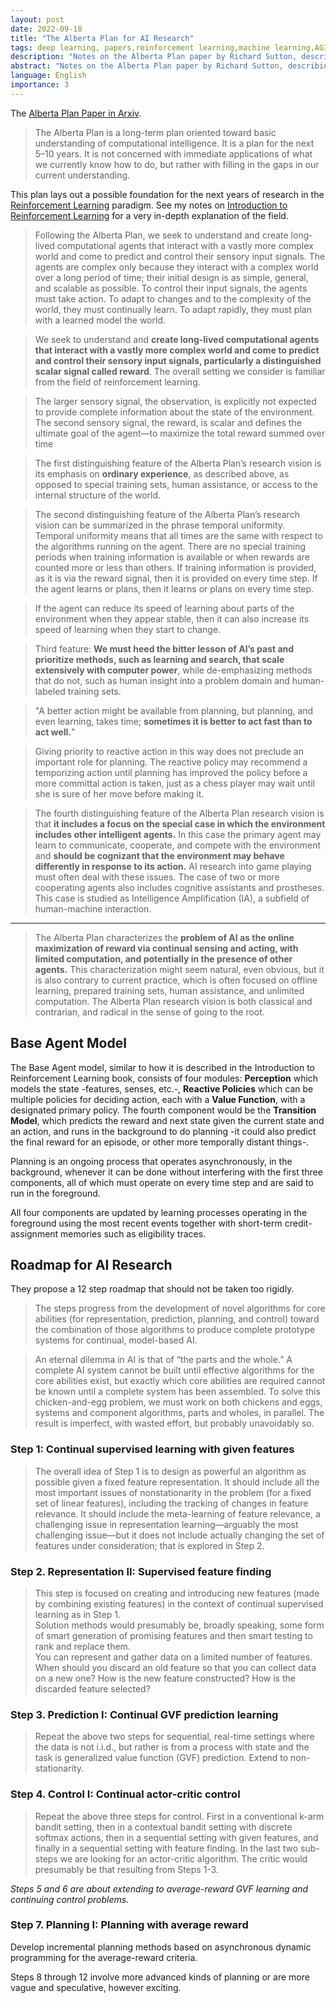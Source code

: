 ```yaml
---
layout: post
date: 2022-09-18
title: "The Alberta Plan for AI Research"
tags: deep learning, papers,reinforcement learning,machine learning,AGI,artificial intelligence
description: "Notes on the Alberta Plan paper by Richard Sutton, describing the next steps for AI research in the Reinforcement Learning field, for the next 5 to 10 years."
abstract: "Notes on the Alberta Plan paper by Richard Sutton, describing the next steps for AI research in the Reinforcement Learning field, for the next 5 to 10 years."
language: English
importance: 3
---
```


The [Alberta Plan Paper in Arxiv](https://arxiv.org/pdf/2208.11173.pdf).

> The Alberta Plan is a long-term plan oriented toward basic understanding of computational intelligence. It is a plan for the next 5–10 years. It is not concerned with immediate applications of what we currently know how to do, but rather with filling in the gaps in our current understanding.

This plan lays out a possible foundation for the next years of research in the [Reinforcement Learning](/wiki/reinforcement-learning-base) paradigm. See my notes on [Introduction to Reinforcement Learning](/wiki/reinforcement-learning-sutton) for a very in-depth explanation of the field.

> Following the Alberta Plan, we seek to understand and create long-lived computational agents that interact with a vastly more complex world and come to predict and control their sensory input signals. The agents are complex only because they interact with a complex world over a long period of time; their initial design is as simple, general, and scalable as possible. To control their input signals, the agents must take action. To adapt to changes and to the complexity of the world, they must continually learn. To adapt rapidly, they must plan with a learned model the world.

> We seek to understand and **create long-lived computational agents that interact with a vastly more complex world and come to predict and control their sensory input signals, particularly a distinguished scalar signal called reward**. The overall setting we consider is familiar from the field of reinforcement learning.

> The larger sensory signal, the observation, is explicitly not expected to provide
complete information about the state of the environment. The second sensory signal, the
reward, is scalar and defines the ultimate goal of the agent—to maximize the total reward
summed over time

> The first distinguishing feature of the Alberta Plan’s research vision is its emphasis on **ordinary experience**, as described above, as opposed to special training sets, human assistance, or access to the internal structure of the world.

> The second distinguishing feature of the Alberta Plan’s research vision can be summarized in the phrase temporal uniformity. Temporal uniformity means that all times are the same with respect to the algorithms running on the agent. There are no special training periods when training information is available or when rewards are counted more or less than others. If training information is provided, as it is via the reward signal, then it is provided on every time step. If the agent learns or plans, then it learns or plans on every time step.

> If the agent can reduce its speed of learning about parts of the environment when they appear stable, then it can also increase its speed of learning when they start to change.

> Third feature: **We must heed the bitter lesson of AI’s past and prioritize methods, such as learning and search, that scale extensively with computer power**, while de-emphasizing methods that do not, such as human insight into a problem domain and human-labeled training sets.

> "A better action might be available from planning, but planning, and even learning, takes time; **sometimes it is better to act fast than to act well.**"

> Giving priority to reactive action in this way does not preclude an important role for planning. The reactive policy may recommend a temporizing action until planning has improved the policy before a more committal action is taken, just as a chess player may wait until she is sure of her move before making it.

> The fourth distinguishing feature of the Alberta Plan research vision is that **it includes a focus on the special case in which the environment includes other intelligent agents.** In this case the primary agent may learn to communicate, cooperate, and compete with the environment and **should be cognizant that the environment may behave differently in response to its action.** AI research into game playing must often deal with these issues. The case of two or more cooperating agents also includes cognitive assistants and prostheses. This case is studied as Intelligence Amplification (IA), a subfield of human-machine interaction.

---
> The Alberta Plan characterizes the **problem of AI as the online maximization of reward via continual sensing and acting, with limited computation, and potentially in the presence of other agents.** This characterization might seem natural, even obvious, but it is also contrary to current practice, which is often focused on offline learning, prepared training sets, human assistance, and unlimited computation. The Alberta Plan research vision is both classical and contrarian, and radical in the sense of going to the root.

## Base Agent Model

The Base Agent model, similar to how it is described in the Introduction to Reinforcement Learning book, consists of four modules: **Perception** which models the state -features, senses, etc.-, **Reactive Policies** which can be multiple policies for deciding action, each with a **Value Function**, with a designated primary policy. The fourth component would be the **Transition Model**, which predicts the reward and next state given the current state and an action, and runs in the background to do planning -it could also predict the final reward for an episode, or other more temporally distant things-.

Planning is an ongoing process that operates asynchronously, in the background, whenever it
can be done without interfering with the first three components, all of which must operate on every time step and are said to run in the foreground.

All four components
are updated by learning processes operating in the foreground using the most recent events
together with short-term credit-assignment memories such as eligibility traces.

## Roadmap for AI Research

They propose a 12 step roadmap that should not be taken too rigidly.

> The steps progress from the development of novel algorithms for core abilities (for representation, prediction, planning, and control) toward the combination of those algorithms to produce complete prototype systems for continual, model-based AI. 

> An eternal dilemma in AI is that of “the parts and the whole.” A complete AI system cannot be built until effective algorithms for the core abilities exist, but exactly which core abilities are required cannot be known until a complete system has been assembled. To solve this chicken-and-egg problem, we must work on both chickens and eggs, systems and component algorithms, parts and wholes, in parallel. The result is imperfect, with wasted effort, but probably unavoidably so.

### Step 1: Continual supervised learning with given features

> The overall idea of Step 1 is to design as powerful an algorithm as possible given a fixed feature representation. It should include all the most important issues of nonstationarity in the problem (for a fixed set of linear features), including the tracking of changes in feature relevance. It should include the meta-learning of feature relevance, a challenging issue in representation learning—arguably the most challenging issue—but it does not include actually changing the set of features under consideration; that is explored in Step 2.

### Step 2. Representation II: Supervised feature finding

> This step is focused on creating and introducing new features (made by combining existing features) in the context of continual supervised learning as in Step 1. <br>Solution methods would presumably be, broadly speaking, some form of smart generation of promising features and then smart testing to rank and replace them. <br>You can represent and gather data on a limited number of features. When should you discard an old feature so that you can
collect data on a new one? How is the new feature constructed? How is the discarded
feature selected?

### Step 3. Prediction I: Continual GVF prediction learning

> Repeat the above two steps for sequential, real-time settings where the data is not i.i.d., but rather is from a process with state and the task is generalized value function (GVF) prediction. Extend to non-stationarity.

### Step 4. Control I: Continual actor-critic control

> Repeat the above three steps for control. First in a conventional k-arm bandit setting, then in a contextual bandit setting with discrete softmax actions, then in a sequential setting with given features, and finally in a sequential setting with feature finding. In the last two sub-steps we are looking for an actor-critic algorithm. The critic would presumably be that resulting from Steps 1-3.

*Steps 5 and 6 are about extending to average-reward GVF learning and continuing control problems.*

### Step 7. Planning I: Planning with average reward

Develop incremental planning methods based on asynchronous dynamic programming for the average-reward criteria.

Steps 8 through 12 involve more advanced kinds of planning or are more vague and speculative, however exciting.

